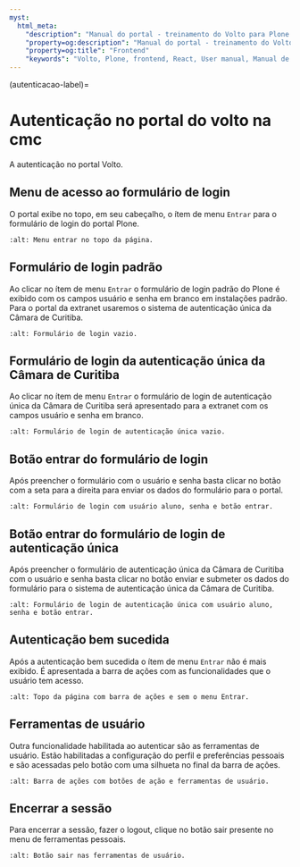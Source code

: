 ```yaml
---
myst:
  html_meta:
    "description": "Manual do portal - treinamento do Volto para Plone 6 da CMC. Autenticação."
    "property=og:description": "Manual do portal - treinamento do Volto para Plone 6 da CMC. Autenticação."
    "property=og:title": "Frontend"
    "keywords": "Volto, Plone, frontend, React, User manual, Manual de usuário, treinamento, autenticar"
---
```



(autenticacao-label)=

# Autenticação no portal do volto na cmc

A autenticação no portal Volto.

## Menu de acesso ao formulário de login

O portal exibe no topo, em seu cabeçalho, o ítem de menu `Entrar` para o formulário de login do portal Plone.  

```{image} ./_static/training/autenticar/menu-entrar.png
:alt: Menu entrar no topo da página.
```

## Formulário de login padrão

Ao clicar no ítem de menu `Entrar` o formulário de login padrão do Plone é exibido com os campos usuário e senha em branco em instalações padrão. Para o portal da extranet usaremos o sistema de autenticação única da Câmara de Curitiba.

```{image} ./_static/training/autenticar/form-login.png
:alt: Formulário de login vazio.
```

## Formulário de login da autenticação única da Câmara de Curitiba

Ao clicar no ítem de menu `Entrar` o formulário de login de autenticação única da Câmara de Curitiba será apresentado para a extranet com os campos usuário e senha em branco.

```{image} ./_static/training/autenticar/form-login-keycloak.png
:alt: Formulário de login de autenticação única vazio.
```

## Botão entrar do formulário de login

Após preencher o formulário com o usuário e senha basta clicar no botão com a seta para a direita para enviar os dados do formulário para o portal.

```{image} ./_static/training/autenticar/form-login-entrar.png
:alt: Formulário de login com usuário aluno, senha e botão entrar. 
```

## Botão entrar do formulário de login de autenticação única

Após preencher o formulário de autenticação única da Câmara de Curitiba com o usuário e senha basta clicar no botão enviar e submeter os dados do formulário para o sistema de autenticação única da Câmara de Curitiba.

```{image} ./_static/training/autenticar/form-login-entrar-keycloak.png
:alt: Formulário de login de autenticação única com usuário aluno, senha e botão entrar. 
```

## Autenticação bem sucedida

Após a autenticação bem sucedida o ítem de menu `Entrar` não é mais exibido. É apresentada a barra de ações com as funcionalidades que o usuário tem acesso.

```{image} ./_static/training/autenticar/cabecalho-autenticado.png
:alt: Topo da página com barra de ações e sem o menu Entrar.
```

## Ferramentas de usuário

Outra funcionalidade habilitada ao autenticar são as ferramentas de usuário. Estão habilitadas a configuração do perfil e preferências pessoais e são acessadas pelo botão com uma silhueta no final da barra de ações.

```{image} ./_static/training/autenticar/barra-de-acoes-e-ferramentas-usuario.png
:alt: Barra de ações com botões de ação e ferramentas de usuário.
```

## Encerrar a sessão

Para encerrar a sessão, fazer o logout, clique no botão sair presente no menu de ferramentas pessoais.

```{image} ./_static/training/autenticar/ferramentas-usuario-botao-sair.png
:alt: Botão sair nas ferramentas de usuário.
```
